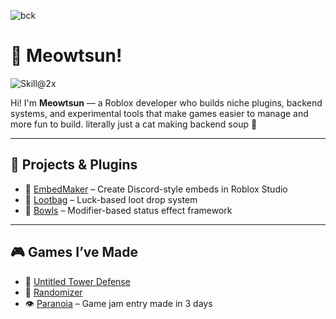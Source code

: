 ![bck](https://github.com/user-attachments/assets/d95e4f16-9d07-4554-b253-49f242d5c578)

# 🐾 Meowtsun!

![Skill@2x](https://github.com/user-attachments/assets/4afb501f-a0c2-41a4-952d-1a81ca77190c)

Hi! I'm <strong>Meowtsun</strong> — a Roblox developer who builds niche plugins, backend systems, and experimental tools that make games easier to manage and more fun to build.
literally just a cat making backend soup 🍲

---

## 🧪 Projects & Plugins

- 🔹 [EmbedMaker](https://github.com/Meowtsun/EmbedMaker) – Create Discord-style embeds in Roblox Studio  
- 🔹 [Lootbag](https://github.com/Meowtsun/Lootbag) – Luck-based loot drop system  
- 🔹 [Bowls](https://github.com/Meowtsun/Bowls) – Modifier-based status effect framework  

---

## 🎮 Games I’ve Made

- 🧱 [Untitled Tower Defense](https://www.roblox.com/games/7350800657/Check-Description-Untitled-Tower-Defense)  
- 🎲 [Randomizer](https://www.roblox.com/games/7380374925/Indev-1-1-Event-Randomizer)  
- 👁 [Paranoia](https://www.roblox.com/games/18892077541/Paranoia) – Game jam entry made in 3 days  
